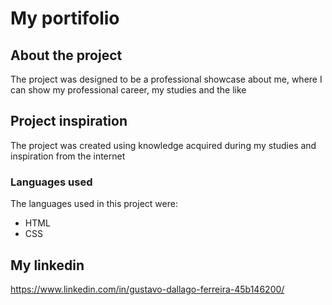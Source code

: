 # My portifolio

## About the project

The project was designed to be a professional showcase about me, where I can show my professional career, my studies and the like

## Project inspiration

The project was created using knowledge acquired during my studies and inspiration from the internet

### Languages used

The languages used in this project were:

- HTML
- CSS

## My linkedin

https://www.linkedin.com/in/gustavo-dallago-ferreira-45b146200/

